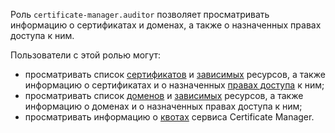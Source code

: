 Роль `certificate-manager.auditor` позволяет просматривать информацию о сертификатах и доменах, а также о назначенных правах доступа к ним.

Пользователи с этой ролью могут:
* просматривать список [сертификатов](../../certificate-manager/concepts/index.md/#types) и [зависимых](../../certificate-manager/concepts/services.md) ресурсов, а также информацию о сертификатах и о назначенных [правах доступа](../../iam/concepts/access-control/index.md) к ним;
* просматривать список [доменов](../../certificate-manager/concepts/domains/index.md) и [зависимых](../../certificate-manager/concepts/domains/services.md) ресурсов, а также информацию о доменах и о назначенных правах доступа к ним;
* просматривать информацию о [квотах](../../certificate-manager/concepts/limits.md#certificate-manager-quotas) сервиса Certificate Manager.